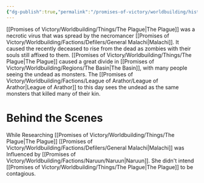 ```yaml
---
{"dg-publish":true,"permalink":"/promises-of-victory/worldbuilding/historic-events/war/the-plague-spreads/","title":"The Plague spreads","noteIcon":"History","created":"","updated":""}
---
```


[[Promises of Victory/Worldbuilding/Things/The Plague\|The Plague]] was a necrotic virus that was spread by the necromancer [[Promises of Victory/Worldbuilding/Factions/Defilers/General Malachi\|Malachi]]. It caused the recently deceased to rise from the dead as zombies with their souls still affixed to them. [[Promises of Victory/Worldbuilding/Things/The Plague\|The Plague]] caused a great divide in [[Promises of Victory/Worldbuilding/Regions/The Basin\|The Basin]], with many people seeing the undead as monsters. The [[Promises of Victory/Worldbuilding/Factions/League of Arathor/League of Arathor\|League of Arathor]] to this day sees the undead as the same monsters that killed many of their kin.
# Behind the Scenes
While Researching [[Promises of Victory/Worldbuilding/Things/The Plague\|The Plague]] [[Promises of Victory/Worldbuilding/Factions/Defilers/General Malachi\|Malachi]] was Influenced by [[Promises of Victory/Worldbuilding/Factions/Naruun/Naruun\|Naruun]]. She didn't intend [[Promises of Victory/Worldbuilding/Things/The Plague\|The Plague]] to be contagious.

